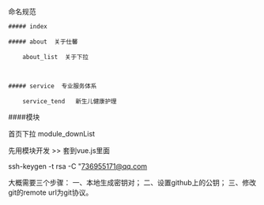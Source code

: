 ﻿命名规范

    ##### index

    ##### about  关于仕馨

        about_list  关于下拉



    ##### service  专业服务体系

        service_tend   新生儿健康护理







####模块

  首页下拉    module_downList




  先用模块开发  >>  套到vue.js里面


 

ssh-keygen -t rsa -C "736955171@qq.com

大概需要三个步骤：
一、本地生成密钥对；
二、设置github上的公钥；
三、修改git的remote url为git协议。
 
	